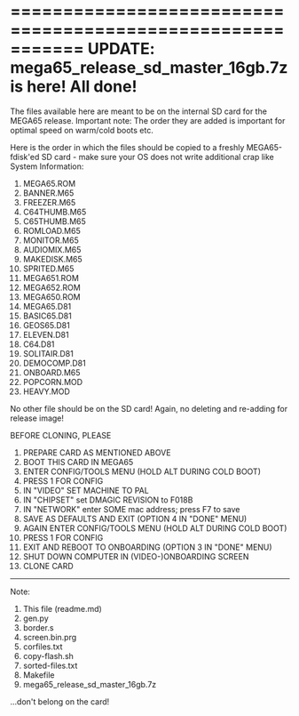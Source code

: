===========================================================
UPDATE: mega65_release_sd_master_16gb.7z is here! All done!
===========================================================


The files available here are meant to be on the internal SD card for the MEGA65 release.
Important note: The order they are added is important for optimal speed on warm/cold boots etc.

Here is the order in which the files should be copied to a freshly MEGA65-fdisk'ed SD card - make
sure your OS does not write additional crap like System Information:

1. MEGA65.ROM
2. BANNER.M65
3. FREEZER.M65
4. C64THUMB.M65
5. C65THUMB.M65
6. ROMLOAD.M65
7. MONITOR.M65
8. AUDIOMIX.M65
9. MAKEDISK.M65
10. SPRITED.M65
11. MEGA651.ROM
12. MEGA652.ROM
13. MEGA650.ROM
14. MEGA65.D81
15. BASIC65.D81
16. GEOS65.D81
17. ELEVEN.D81
18. C64.D81
19. SOLITAIR.D81
20. DEMOCOMP.D81
21. ONBOARD.M65
22. POPCORN.MOD
23. HEAVY.MOD

No other file should be on the SD card! Again, no deleting and re-adding for release image!

BEFORE CLONING, PLEASE

1. PREPARE CARD AS MENTIONED ABOVE
2. BOOT THIS CARD IN MEGA65
3. ENTER CONFIG/TOOLS MENU (HOLD ALT DURING COLD BOOT)
4. PRESS 1 FOR CONFIG
5. IN "VIDEO" SET MACHINE TO PAL
6. IN "CHIPSET" set DMAGIC REVISION to F018B
7. IN "NETWORK" enter SOME mac address; press F7 to save
8. SAVE AS DEFAULTS AND EXIT (OPTION 4 IN "DONE" MENU)
9. AGAIN ENTER CONFIG/TOOLS MENU (HOLD ALT DURING COLD BOOT)
10. PRESS 1 FOR CONFIG
11. EXIT AND REBOOT TO ONBOARDING (OPTION 3 IN "DONE" MENU)
12. SHUT DOWN COMPUTER IN (VIDEO-)ONBOARDING SCREEN
13. CLONE CARD
___________________________________________________________________________________________

Note:

1. This file (readme.md)
2. gen.py
3. border.s
4. screen.bin.prg
5. corfiles.txt
6. copy-flash.sh
7. sorted-files.txt
8. Makefile
9. mega65_release_sd_master_16gb.7z

...don't belong on the card!
